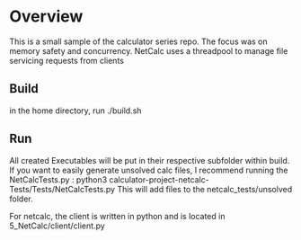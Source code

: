 # Overview

This is a small sample of the calculator series repo. The focus was on memory safety and concurrency. NetCalc uses a threadpool to manage file servicing requests from clients

## Build

in the home directory, run ./build.sh

## Run

All created Executables will be put in their respective subfolder within build.
If you want to easily generate unsolved calc files, I recommend running the NetCalcTests.py : python3 calculator-project-netcalc-Tests/Tests/NetCalcTests.py 
This will add files to the netcalc_tests/unsolved folder.

For netcalc, the client is written in python and is located in 5_NetCalc/client/client.py
